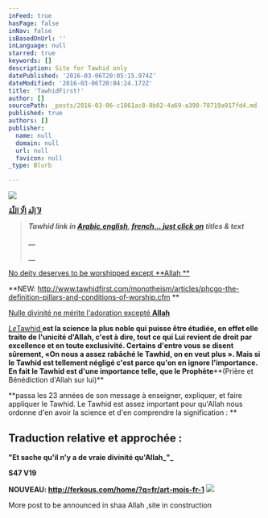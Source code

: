 ```yaml
---
inFeed: true
hasPage: false
inNav: false
isBasedOnUrl: ''
inLanguage: null
starred: true
keywords: []
description: Site for Tawhid only
datePublished: '2016-03-06T20:05:15.974Z'
dateModified: '2016-03-06T20:04:24.172Z'
title: 'TawhidFirst!'
author: []
sourcePath: _posts/2016-03-06-c1861ac8-8b02-4a69-a390-78719a917fd4.md
published: true
authors: []
publisher:
  name: null
  domain: null
  url: null
  favicon: null
_type: Blurb

---
```

![](https://the-grid-user-content.s3-us-west-2.amazonaws.com/a5cc1b8d-3da8-4c28-993c-904d94af90b5.jpg)

**[لآ اِلَهَ اِلّا اللّهُ ][0]**

> _**Tawhid link in [Arabic][0][,][1][english][2], [french][3][... ][1][just ][1][click on][1] titles & text**_
> 
> **__**
> 
> **__**

[No deity deserves to be worshipped except **Allah        **][4]

**NEW:      http://www.tawhidfirst.com/monotheism/articles/phcgo-the-definition-pillars-and-conditions-of-worship.cfm **

[Nulle divinité ne mérite l'adoration excepté **Allah**][3]

_[Le][3]_[Tawhid ][3]**est la science la plus noble qui puisse être étudiée, en effet elle traite de l'unicité d'Allah, c'est à dire, tout ce qui Lui revient de droit par excellence et en toute exclusivité. Certains d'entre vous se disent sûrement, «On nous a assez rabâché le Tawhid, on en veut plus ». Mais si le Tawhid est tellement négligé c'est parce qu'on en ignore l'importance. En fait le Tawhid est d'une importance telle, que le Prophète****(Prière et Bénédiction d'Allah sur lui)**

**passa les 23 années de son message à enseigner, expliquer, et faire appliquer le Tawhid. Le Tawhid est assez important pour qu'Allah nous ordonne d'en avoir la science et d'en comprendre la signification :  **

## Traduction relative et approchée :

**"Et sache qu'il n'y a de vraie divinité qu'Allah_"_**

**S47 V19**

**NOUVEAU:          http://ferkous.com/home/?q=fr/art-mois-fr-1**
![](https://imgflo.herokuapp.com/graph/vahj1ThiexotieMo/e6462fc44b6b07a3f78397cd5b8a922a/passthrough.png?height=444&input=https%3A%2F%2Fs3-us-west-2.amazonaws.com%2Fthe-grid-img%2Fp%2F442658ee5c0b507a580902b0551e49aa03998a85.png&width=750)

More post to be announced in shaa Allah ,site in construction 

[0]: http://www.sahab.net/home/
[1]: null
[2]: http://www.tawhidfirst.com/monotheism/
[3]: http://www.al.baida.online.fr/accueil.htm
[4]: http://www.tawhidfirst.com/monotheism/about.cfm